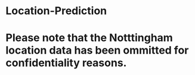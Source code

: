 # Location-Prediction

# Please note that the Notttingham location data has been ommitted for confidentiality reasons.
